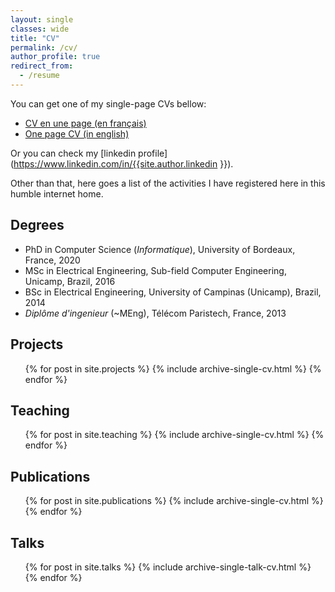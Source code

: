 ```yaml
---
layout: single
classes: wide
title: "CV"
permalink: /cv/
author_profile: true
redirect_from:
  - /resume
---
```


<!-- {% include base_path %} -->

You can get one of my single-page CVs bellow:

* [CV en une page (en français)](/files/cv_une_page_fr.pdf)
* [One page CV (in english)](/files/CV_EN_single.pdf)

Or you can check my [linkedin profile](https://www.linkedin.com/in/{{site.author.linkedin }}).

Other than that, here goes a list of the activities I have registered here in this humble internet home.

<!-- ### Teaching experience
__Jan - Jun 2020__, __Attaché Temporaire d'Enseignement et Recherche (ATER)__, _Université de Bordeaux, France_  
96h of teaching for computer science students (L1). Courses: Array algorithms, Intro to databases and web programming. Continuation of PhD research project.

__2017, 2018__, __Doctorant Vactaire__, _Université de Bordeaux, France_
 - Lab sessions and excercises: Intro to algorithms and programing (40h), Intro to computer networks (20h). 
 - Lectures on artificial neural networks and deep learning for Cognitive Science MSc.(3h, 6h)

### Research experience
__2016 - 2020__, __PhD research project__, _INRIA Bordeaux Sud-ouest, France_  
Working on improving data-efficiency of deep learning models in computer vision taking inspirations from the visual cortex. Engaged in science outreach activities. Advisors: Dr. Frederic Alexandre and Dr. Thierry Vieville.


__2014 - 2016__, __MSc research project__, _FAPESP scholarship, Unicamp, Brazil_
Highly selective scholarship. Advisor: Prof. Dr. Fernando J. Von Zuben. Research themes:
 - Ensemble for collaborative filtering using multiple random projections and Boolean matrix factorization.
 - Functional dynamic network representations of brain regions functional links using contiguous co-clustering.


__2012 - 2013__, __Research internship__, _CEA, Gif-sur-Yvette, France_  
Implementation of a co-emulation (hardware assisted verification) solution for the design of multi-core architectures. Development in VHDL and SystemC (C++ library).
Supervisor: Dr. Caaliph Andriamisaina.


__2009 - 2010__, __Undergrad research project__, _FAPESP scholarship, Unicamp_
Study and implementation of color and shape descriptors for content-based image retrieval systems. Basic experience with image processing, C++ and Qt GUI API. Supervisor: Prof. Dr. Léo Pini Magalhães. -->

## Degrees
* PhD in Computer Science (*Informatique*), University of Bordeaux, France, 2020
* MSc in Electrical Engineering, Sub-field Computer Engineering, Unicamp, Brazil, 2016
* BSc in Electrical Engineering, University of Campinas (Unicamp), Brazil, 2014
* *Diplôme d'ingenieur* (~MEng), Télécom Paristech, France, 2013



## Projects
  <ul>{% for post in site.projects %}
    {% include archive-single-cv.html %}
  {% endfor %}</ul> 

## Teaching
  <ul>{% for post in site.teaching %}
    {% include archive-single-cv.html %}
  {% endfor %}</ul>  

## Publications
  <ul>{% for post in site.publications %}
    {% include archive-single-cv.html %}
  {% endfor %}</ul> 

## Talks
  <ul>{% for post in site.talks %}
    {% include archive-single-talk-cv.html %}
  {% endfor %}</ul>

